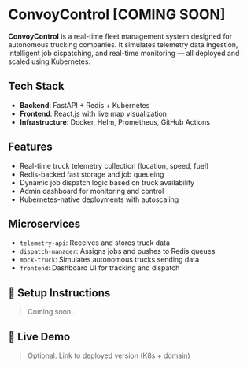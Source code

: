 # ConvoyControl [COMING SOON]

**ConvoyControl** is a real-time fleet management system designed for autonomous trucking companies. It simulates telemetry data ingestion, intelligent job dispatching, and real-time monitoring — all deployed and scaled using Kubernetes.

## Tech Stack
- **Backend**: FastAPI + Redis + Kubernetes
- **Frontend**: React.js with live map visualization
- **Infrastructure**: Docker, Helm, Prometheus, GitHub Actions

## Features
- Real-time truck telemetry collection (location, speed, fuel)
- Redis-backed fast storage and job queueing
- Dynamic job dispatch logic based on truck availability
- Admin dashboard for monitoring and control
- Kubernetes-native deployments with autoscaling

## Microservices
- `telemetry-api`: Receives and stores truck data
- `dispatch-manager`: Assigns jobs and pushes to Redis queues
- `mock-truck`: Simulates autonomous trucks sending data
- `frontend`: Dashboard UI for tracking and dispatch

## 🚀 Setup Instructions
> Coming soon...

## 📍 Live Demo
> Optional: Link to deployed version (K8s + domain)
